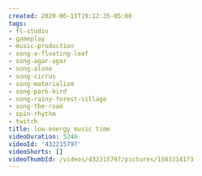 ```yaml
---
created: 2020-06-15T19:12:35-05:00
tags:
- fl-studio
- gameplay
- music-production
- song-a-floating-leaf
- song-agar-agar
- song-alone
- song-cirrus
- song-materialism
- song-park-bird
- song-rainy-forest-village
- song-the-road
- spin-rhythm
- twitch
title: low-energy music time
videoDuration: 5246
videoId: '432215797'
videoShorts: []
videoThumbId: /videos/432215797/pictures/1583314173
---
```

